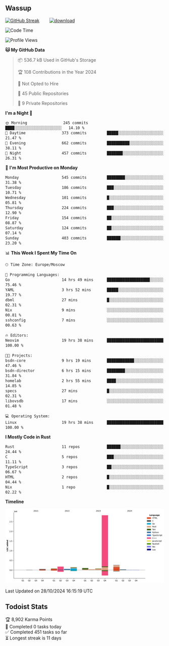 ## Wassup

<!--
-->

[![GitHub Streak](http://github-readme-streak-stats.herokuapp.com?user=archeoss&theme=shades-of-purple&hide_border=true&date_format=j%20M%5B%20Y%5D)](https://git.io/streak-stats)&nbsp;&nbsp;&nbsp;&nbsp;&nbsp;&nbsp;&nbsp;&nbsp;[![download](https://user-images.githubusercontent.com/68448737/147796309-d8b65b1d-4dde-40d9-b03a-2b42aaa6cd43.jpeg)
](http://bmstu.ru/)

<!--START_SECTION:waka-->
![Code Time](http://img.shields.io/badge/Code%20Time-3%2C376%20hrs%2043%20mins-blue)

![Profile Views](http://img.shields.io/badge/Profile%20Views-0-blue)

**🐱 My GitHub Data** 

> 📦 536.7 kB Used in GitHub's Storage 
 > 
> 🏆 108 Contributions in the Year 2024
 > 
> 🚫 Not Opted to Hire
 > 
> 📜 45 Public Repositories 
 > 
> 🔑 9 Private Repositories 
 > 
**I'm a Night 🦉** 

```text
🌞 Morning                245 commits         ████░░░░░░░░░░░░░░░░░░░░░   14.10 % 
🌆 Daytime                373 commits         █████░░░░░░░░░░░░░░░░░░░░   21.47 % 
🌃 Evening                662 commits         ██████████░░░░░░░░░░░░░░░   38.11 % 
🌙 Night                  457 commits         ███████░░░░░░░░░░░░░░░░░░   26.31 % 
```
📅 **I'm Most Productive on Monday** 

```text
Monday                   545 commits         ████████░░░░░░░░░░░░░░░░░   31.38 % 
Tuesday                  186 commits         ███░░░░░░░░░░░░░░░░░░░░░░   10.71 % 
Wednesday                101 commits         █░░░░░░░░░░░░░░░░░░░░░░░░   05.81 % 
Thursday                 224 commits         ███░░░░░░░░░░░░░░░░░░░░░░   12.90 % 
Friday                   154 commits         ██░░░░░░░░░░░░░░░░░░░░░░░   08.87 % 
Saturday                 124 commits         ██░░░░░░░░░░░░░░░░░░░░░░░   07.14 % 
Sunday                   403 commits         ██████░░░░░░░░░░░░░░░░░░░   23.20 % 
```


📊 **This Week I Spent My Time On** 

```text
🕑︎ Time Zone: Europe/Moscow

💬 Programming Languages: 
Go                       14 hrs 49 mins      ███████████████████░░░░░░   75.46 % 
YAML                     3 hrs 52 mins       █████░░░░░░░░░░░░░░░░░░░░   19.77 % 
dbml                     27 mins             █░░░░░░░░░░░░░░░░░░░░░░░░   02.31 % 
Nix                      9 mins              ░░░░░░░░░░░░░░░░░░░░░░░░░   00.81 % 
sshconfig                7 mins              ░░░░░░░░░░░░░░░░░░░░░░░░░   00.63 % 

🔥 Editors: 
Neovim                   19 hrs 38 mins      █████████████████████████   100.00 % 

🐱‍💻 Projects: 
bsdn-core                9 hrs 19 mins       ████████████░░░░░░░░░░░░░   47.46 % 
bsdn-director            6 hrs 15 mins       ████████░░░░░░░░░░░░░░░░░   31.84 % 
homelab                  2 hrs 55 mins       ████░░░░░░░░░░░░░░░░░░░░░   14.85 % 
specs                    27 mins             █░░░░░░░░░░░░░░░░░░░░░░░░   02.31 % 
libovsdb                 17 mins             ░░░░░░░░░░░░░░░░░░░░░░░░░   01.48 % 

💻 Operating System: 
Linux                    19 hrs 38 mins      █████████████████████████   100.00 % 
```

**I Mostly Code in Rust** 

```text
Rust                     11 repos            ██████░░░░░░░░░░░░░░░░░░░   24.44 % 
C                        5 repos             ███░░░░░░░░░░░░░░░░░░░░░░   11.11 % 
TypeScript               3 repos             ██░░░░░░░░░░░░░░░░░░░░░░░   06.67 % 
HTML                     2 repos             █░░░░░░░░░░░░░░░░░░░░░░░░   04.44 % 
Nix                      1 repo              █░░░░░░░░░░░░░░░░░░░░░░░░   02.22 % 
```



**Timeline**

![Lines of Code chart](https://raw.githubusercontent.com/archeoss/archeoss/master/assets/bar_graph.png)


 Last Updated on 28/10/2024 16:15:19 UTC
<!--END_SECTION:waka-->

## Todoist Stats

<!-- TODO-IST:START -->
🏆  8,902 Karma Points           
🌸  Completed 0 tasks today           
✅  Completed 451 tasks so far           
⏳  Longest streak is 11 days
<!-- TODO-IST:END -->
